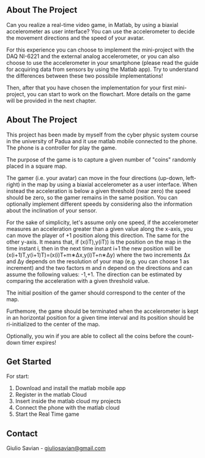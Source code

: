 
<!-- ABOUT THE PROJECT -->
## About The Project

<!--[![Product Name Screen Shot][product-screenshot]](https://example.com)-->

Can you realize a real-time video game, in Matlab, by using a biaxial accelerometer as user interface? You can use the accelerometer to decide the movement directions and the speed of your avatar. 

For this experience you can choose to implement the mini-project with the DAQ NI-6221 and the external analog accelerometer, or you can also choose to use the accelerometer in your smartphone (please read the guide for acquiring data from sensors by using the Matlab app). Try to understand the differences between these two possibile implementations!

Then, after that you have chosen the implementation for your first mini-project, you can start to work on the flowchart. More details on the game will be provided in the next chapter.


<!-- DESCRIPTION THE PROJECT -->
## About The Project
This project has been made by myself from the cyber physic system course in the university of Padua and it use matlab mobile connected to the phone. The phone is a controller for play the game.

The purpose of the game is to capture a given number of "coins" randomly placed in a square map. 

The gamer (i.e. your avatar) can move in the four directions (up-down, left-right) in the map by using a biaxial accelerometer as a user interface. When instead the acceleration is below a given threshold (near zero)  the speed should be zero, so the gamer remains in the same position. You can optionally implement different speeds by considering also the information about the inclination of your sensor. 

For the sake of simplicity, let's assume only one speed, if the accelerometer measures an acceleration greater than a given value along the x-axis, you can move the player of +1 position along this direction. The same for the other y-axis. It means that, if (x(iT),y(iT)) is the position on the map in the time instant i, then in the next time instant i+1 the new position will be (x(i+1)T,y(i+1)T)=(x(i)T+m∗Δx,y(i)T+n∗Δy) where the two increments Δx and Δy depends on the resolution of your map (e.g. you can choose 1 as increment) and the two factors m and n depend on the directions and can assume the following values: -1,+1.  The direction can be estimated by comparing the acceleration with a given threshold value.

The initial position of the gamer should correspond to the center of the map. 

Furthemore, the game should be terminated when the accelerometer is kept in an horizontal position for a given time interval and its position should be ri-initialized to the center of the map.

Optionally, you win if you are able to collect all the coins before the count-down timer expires!

<!-- Get started -->
## Get Started

For start:
1. Download and install the matlab mobile app
2. Register in the matlab Cloud 
3. Insert inside the matlab cloud my projects
4. Connect the phone with the matlab cloud
5. Start the Real Time game

## Contact

Giulio Savian  - giuliosavian@gmail.com

<!--Project Link: [https://github.com/your_username/repo_name](https://github.com/your_username/repo_name)-->

